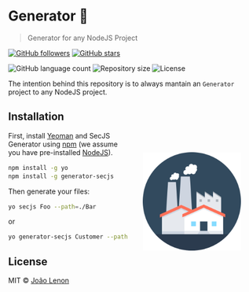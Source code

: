 # Generator 🧬

> Generator for any NodeJS Project

[![GitHub followers](https://img.shields.io/github/followers/jlenon7.svg?style=social&label=Follow&maxAge=2592000)](https://github.com/jlenon7?tab=followers)
[![GitHub stars](https://img.shields.io/github/stars/secjs/generator.svg?style=social&label=Star&maxAge=2592000)](https://github.com/secjs/generator/stargazers/)

<p>
  <img alt="GitHub language count" src="https://img.shields.io/github/languages/count/secjs/generator?style=for-the-badge&logo=appveyor">

  <img alt="Repository size" src="https://img.shields.io/github/repo-size/secjs/generator?style=for-the-badge&logo=appveyor">

  <img alt="License" src="https://img.shields.io/badge/license-MIT-brightgreen?style=for-the-badge&logo=appveyor">
</p>

The intention behind this repository is to always mantain an `Generator` project to any NodeJS project.

<img src=".github/generator.png" width="200px" align="right" hspace="30px" vspace="100px">

## Installation

First, install [Yeoman](http://yeoman.io) and SecJS Generator using [npm](https://www.npmjs.com/) (we assume you have pre-installed [NodeJS](https://nodejs.org/)).

```bash
npm install -g yo
npm install -g generator-secjs
```

Then generate your files:

```bash
yo secjs Foo --path=./Bar
```

or

```bash
yo generator-secjs Customer --path=./Customer
```

## License

MIT © [João Lenon](https://github.com/SecJS/Generator/blob/master/LICENSE)

